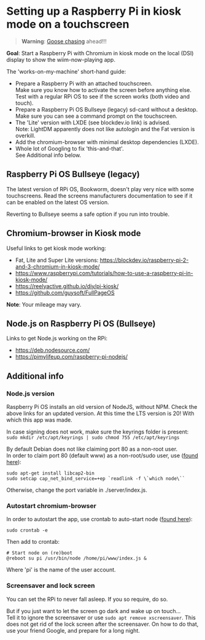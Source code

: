 # Setting up a Raspberry Pi in kiosk mode on a touchscreen

> **Warning**: [Goose chasing](https://www.urbandictionary.com/define.php?term=goose%20chase) ahead!!!

**Goal**: Start a Raspberry Pi with Chromium in kiosk mode on the local (DSI) display to show the wiim-now-playing app.

The 'works-on-my-machine' short-hand guide:

- Prepare a Raspberry Pi with an attached touchscreen.  
  Make sure you know how to activate the screen before anything else.  
  Test with a regular RPi OS to see if the screen works (both video and touch).
- Prepare a Raspberry Pi OS Bullseye (legacy) sd-card without a desktop.  
  Make sure you can see a command prompt on the touchscreen.
- The 'Lite' version with LXDE (see blockdev.io link) is advised.  
  Note: LightDM apparently does not like autologin and the Fat version is overkill.
- Add the chromium-browser with minimal desktop dependencies (LXDE).
- Whole lot of Googling to fix 'this-and-that'.  
  See Additional info below.

## Raspberry Pi OS Bullseye (legacy)

The latest version of RPi OS, Bookworm, doesn't play very nice with some touchscreens. Read the screens manufacturers documentation to see if it can be enabled on the latest OS version.

Reverting to Bullseye seems a safe option if you run into trouble.

## Chromium-browser in Kiosk mode

Useful links to get kiosk mode working:

- Fat, Lite and Super Lite versions: <https://blockdev.io/raspberry-pi-2-and-3-chromium-in-kiosk-mode/>
- <https://www.raspberrypi.com/tutorials/how-to-use-a-raspberry-pi-in-kiosk-mode/>
- <https://reelyactive.github.io/diy/pi-kiosk/>
- <https://github.com/guysoft/FullPageOS>

**Note**: Your mileage may vary.

## Node.js on Raspberry Pi OS (Bullseye)

Links to get Node.js working on the RPi:

- <https://deb.nodesource.com/>
- <https://pimylifeup.com/raspberry-pi-nodejs/>

## Additional info

### Node.js version

Raspberry Pi OS installs an old version of NodeJS, without NPM. Check the above links for an updated version. At this time the LTS version is 20! With which this app was made.

In case signing does not work, make sure the keyrings folder is present:  
  ``sudo mkdir /etc/apt/keyrings | sudo chmod 755 /etc/apt/keyrings``

By default Debian does not like claiming port 80 as a non-root user.  
In order to claim port 80 (default www) as a non-root/sudo user, use ([found here](https://stackoverflow.com/questions/60372618/nodejs-listen-eacces-permission-denied-0-0-0-080)):

```shell
sudo apt-get install libcap2-bin 
sudo setcap cap_net_bind_service=+ep `readlink -f \`which node\``
```

Otherwise, change the port variable in ./server/index.js.

### Autostart chromium-browser

In order to autostart the app, use crontab to auto-start node ([found here](https://stackoverflow.com/questions/21542304/how-to-start-a-node-js-app-on-system-boot)):

  ```shell
  sudo crontab -e
  ```

Then add to crontab:

  ```shell
  # Start node on (re)boot
  @reboot su pi /usr/bin/node /home/pi/www/index.js &
  ```

Where 'pi' is the name of the user account.

### Screensaver and lock screen

You can set the RPi to never fall asleep. If you so require, do so.

But if you just want to let the screen go dark and wake up on touch...  
Tell it to ignore the screensaver or use ``sudo apt remove xscreensaver``.
This does not get rid of the lock screen after the screensaver. On how to do that, use your friend Google, and prepare for a long night.
